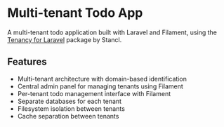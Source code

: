 # Multi-tenant Todo App

A multi-tenant todo application built with Laravel and Filament, using the [Tenancy for Laravel](https://tenancyforlaravel.com/) package by Stancl.

## Features

-   Multi-tenant architecture with domain-based identification
-   Central admin panel for managing tenants using Filament
-   Per-tenant todo management interface with Filament
-   Separate databases for each tenant
-   Filesystem isolation between tenants
-   Cache separation between tenants
